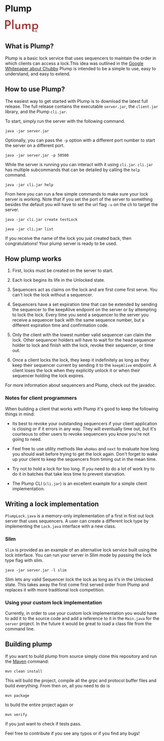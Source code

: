 # Plump

![Plump logo](plump_logo.png)

## What is Plump?

Plump is a basic lock service that uses sequencers to maintain the order in which clients can access a lock.This idea was outlined in the [Google Whitepaper about Chubby](https://www.google.com/url?sa=t&rct=j&q=&esrc=s&source=web&cd=&ved=2ahUKEwiYtc2m_ez8AhXREFkFHXG8Dd8QFnoECAwQAQ&url=https%3A%2F%2Fresearch.google.com%2Farchive%2Fchubby-osdi06.pdf&usg=AOvVaw1OIHckC-w_kgQKUF1ml1R9) Plump is intended to be a simple to use, easy to understand, and easy to extend.

## How to use Plump?

The easiest way to get started with Plump is to download the latest full release. The full release contains the executable `server.jar`, the `client.jar` library, and the Plump `cli.jar`.

To start, simply run the server with the following command.

`java -jar server.jar`

Optionally, you can pass the `-p` option with a different port number to start the server on a different port.

`java -jar server.jar -p 50500`

While the server is running you can interact with it using `cli.jar`. `cli.jar` has multiple subcommands that can be detailed by calling the `help` command.

`java -jar cli.jar help`

From here you can run a few simple commands to make sure your lock server is working. Note that if you set the port of the server to something besides the default you will have to set the url flag `-u` on the cli to target the server.

`java -jar cli.jar create testLock`

`java -jar cli.jar list`

If you receive the name of the lock you just created back, then congratulations! Your plump server is ready to be used.

## How plump works

1. First, locks must be created on the server to start.

2. Each lock begins its life in the Unlocked state.

2. Sequencers act as claims on the lock and are first come first serve. You can't lock the lock without a sequencer. 

3. Sequencers have a set expiration time that can be extended by sending the sequencer to the keepAlive endpoint on the server or by attempting to lock the lock. Every time you send a sequencer to the server you receive a sequencer back with the same sequence number, but a different expiration time and confirmation code.

3. Only the client with the lowest number valid sequencer can claim the lock. Other sequencer holders will have to wait for the head sequencer holder to lock and finish with the lock, revoke their sequencer, or time out.

4. Once a client locks the lock, they keep it indefinitely as long as they keep their sequencer current by sending it to the `keepAlive` endpoint. A client loses the lock when they explicitly unlock it or when their sequencer holding the lock expires.

For more information about sequencers and Plump, check out the javadoc.

### Notes for client programmers

When building a client that works with Plump it's good to keep the following things in mind:

- Its best to revoke your outstanding sequencers if your client application is closing or if it errors in any way. They will eventually time out, but it's courteous to other users to revoke sequencers you know you're not going to need.

- Feel free to use utility methods like `whoHas` and `next` to evaluate how long you should wait before trying to get the lock again. Don't forget to wake up your client to keep the sequencers from timing out in the mean time.

- Try not to hold a lock for too long. If you need to do a lot of work try to do it in batches that take less time to prevent starvation.

- The Plump CLI (`cli.jar`) is an excellent example for a simple client implementation.

## Writing a lock implementation

`PlumpLock.java` is a memory-only implementation of a first in first out lock server that uses sequencers. A user can create a different lock type by implementing the `Lock.java` interface with a new class.

### Slim

`Slim` is provided as an example of an alternative lock service built using the lock interface. You can run your server in Slim mode by passing the lock type flag with slim. 

`java -jar server.jar -l slim`

Slim lets any valid Sequencer lock the lock as long as it's in the Unlocked state. This takes away the first come first served order from Plump and replaces it with more traditional lock competition.

### Using your custom lock implementation

Currently, in order to use your custom lock implementation you would have to add it to the source code and add a reference to it in the `Main.java` for the `server` project. In the future it would be great to load a class file from the command line.

## Building plump

If you want to build plump from source simply clone this repository and run the [Maven](https://maven.apache.org/) command:

`mvn clean install`

This will build the project, compile all the grpc and protocol buffer files and build everything. From then on, all you need to do is

`mvn package`

to build the entire project again or 

`mvn verify`

if you just want to check if tests pass.

Feel free to contribute if you see any typos or if you find any bugs!
